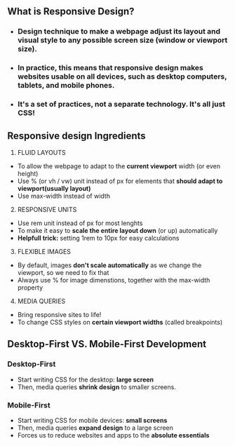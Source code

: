## What is **Responsive Design?**

 - ### Design technique to make a webpage adjust its layout and visual style to **any possible screen size** (window or viewport size).
 - ### In practice, this means that responsive design makes websites usable on all devices, such as **desktop computers, tablets, and mobile phones.**
 - ### It's a set of practices, **not a separate technology.** It's all just CSS! 

 ## Responsive design **Ingredients**

 1. FLUID LAYOUTS

 - To allow the webpage to adapt to the **current viewport** width (or even height)
 - Use % (or vh / vw) unit instead of px for elements that **should adapt to viewport(usually layout)**
 - Use max-width instead of width 


 2. RESPONSIVE UNITS

- Use rem unit instead of px for most lenghts
- To make it easy to **scale the entire layout down** (or up) automatically
- **Helpfull trick:** setting 1rem to 10px for easy calculations

 3. FLEXIBLE IMAGES 

 - By default, images **don't scale automatically** as we change the viewport, so we need to fix that
 - Always use % for image dimenstions, together with the max-width property


 4. MEDIA QUERIES

 - Bring responsive sites to life!
 - To change CSS styles on **certain viewport widths** (called breakpoints)


 ## Desktop-First **VS.** Mobile-First Development

 ### Desktop-First

 - Start writing CSS for the desktop: **large screen**
 - Then, media queries **shrink design** to smaller screens.

 ### Mobile-First

 - Start writing CSS for mobile devices: **small screens**
 - Then, media queries **expand design** to a large screen
 - Forces us to reduce websites and apps to the **absolute essentials**
